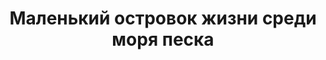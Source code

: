 ---
title: Маленький островок жизни среди моря песка
description: "Куртинка маленьких сосенок, ещё живых. Хорошо, что деревья не умеют чувствовать. А если умеют? Весной их поднимет и понесёт дальше. Трудная жизнь, нелёгкая и долгая смерть"
location: Река Обь. Колпашевский район, Томская область, Россия
tags: [fav]
---